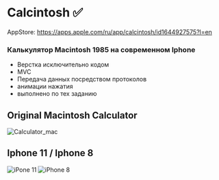 # Calcintosh ✅
AppStore: https://apps.apple.com/ru/app/calcintosh/id1644927575?l=en
### Калькулятор Macintosh 1985 на современном Iphone 
* Верстка исключительно кодом
* MVC
* Передача данных посредством протоколов
* анимации нажатия
* выполнено по тех заданию
## Original Macintosh Calculator
![Calculator_mac](https://user-images.githubusercontent.com/79677367/189838251-fd4ea6ca-6d79-49e8-aead-5d71f1317f7f.png)

## Iphone 11 / Iphone 8
![ iPone 11](https://user-images.githubusercontent.com/79677367/189838273-cf4976a6-a918-4e17-a58b-bf6334d78b0d.png)     ![iPhone 8](https://user-images.githubusercontent.com/79677367/189838281-e5a56744-9e5c-4930-b094-29f99099db4b.png)

